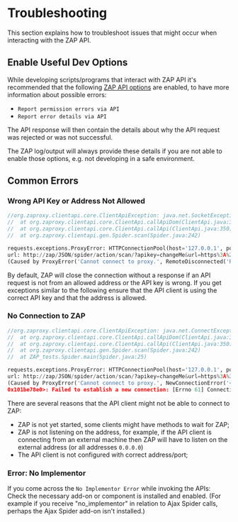 # Troubleshooting

This section explains how to troubleshoot issues that might occur when interacting with the ZAP API.

## Enable Useful Dev Options

While developing scripts/programs that interact with ZAP API it's recommended that the following [ZAP API options](https://www.zaproxy.org/docs/desktop/ui/dialogs/options/api/) 
are enabled, to have more information about possible errors:

 - `Report permission errors via API`
 - `Report error details via API`

The API response will then contain the details about why the API request was rejected or was not successful.
<aside class="info">
The ZAP log/output will always provide these details if you are not able to enable those options, e.g. not developing in a safe environment.
</aside>

## Common Errors

### Wrong API Key or Address Not Allowed

```java
//org.zaproxy.clientapi.core.ClientApiException: java.net.SocketException: Unexpected end of file from server
//	at org.zaproxy.clientapi.core.ClientApi.callApiDom(ClientApi.java:366)
//	at org.zaproxy.clientapi.core.ClientApi.callApi(ClientApi.java:350)
//	at org.zaproxy.clientapi.gen.Spider.scan(Spider.java:242)
```

```python
requests.exceptions.ProxyError: HTTPConnectionPool(host='127.0.0.1', port=8080): Max retries exceeded with 
url: http://zap/JSON/spider/action/scan/?apikey=changeMe&url=https%3A%2F%2Fexample.com 
(Caused by ProxyError('Cannot connect to proxy.', RemoteDisconnected('Remote end closed connection without response')))
```

By default, ZAP will close the connection without a response if an API request is not from an allowed address or the API key is wrong.
If you get exceptions similar to the following ensure that the API client is using the correct API key and that the address is allowed.

### No Connection to ZAP

```java
//org.zaproxy.clientapi.core.ClientApiException: java.net.ConnectException: Connection refused: connect
//	at org.zaproxy.clientapi.core.ClientApi.callApiDom(ClientApi.java:366)
//	at org.zaproxy.clientapi.core.ClientApi.callApi(ClientApi.java:350)
//	at org.zaproxy.clientapi.gen.Spider.scan(Spider.java:242)
//	at ZAP_tests.Spider.main(Spider.java:25)
```

```python
requests.exceptions.ProxyError: HTTPConnectionPool(host='127.0.0.1', port=8080): Max retries exceeded with 
url: http://zap/JSON/spider/action/scan/?apikey=changeMe&url=https%3A%2F%2Fexample.com 
(Caused by ProxyError('Cannot connect to proxy.', NewConnectionError('<urllib3.connection.HTTPConnection object at 
0x101be78e0>: Failed to establish a new connection: [Errno 61] Connection refused')))
```

There are several reasons that the API client might not be able to connect to ZAP:

 - ZAP is not yet started, some clients might have methods to wait for ZAP;
 - ZAP is not listening on the address, for example, if the API client is connecting from an external machine then ZAP will have to listen on the external address (or all addresses `0.0.0.0`)
 - The API client is not configured with correct address/port;

### Error: No Implementor

If you come across the `No Implementor Error` while invoking the APIs: Check the necessary add-on or component is installed and enabled. 
(For example if you receive "no_implementor" in relation to Ajax Spider calls, perhaps the Ajax Spider add-on isn't installed.)

